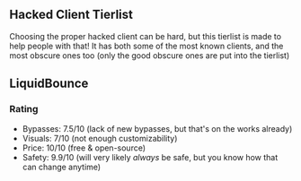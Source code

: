 ## Hacked Client Tierlist
Choosing the proper hacked client can be hard, but this tierlist is made to help people with that! It has both some of the most known clients, and the most obscure ones too (only the good obscure ones are put into the tierlist)

## LiquidBounce

### Rating
- Bypasses: 7.5/10 (lack of new bypasses, but that's on the works already)
- Visuals: 7/10 (not enough customizability)
- Price: 10/10 (free & open-source)
- Safety: 9.9/10 (will very likely *always* be safe, but you know how that can change anytime)
